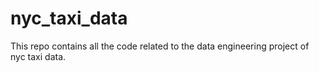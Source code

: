 # nyc_taxi_data
This repo contains all the code related to the data engineering project of nyc taxi data.
